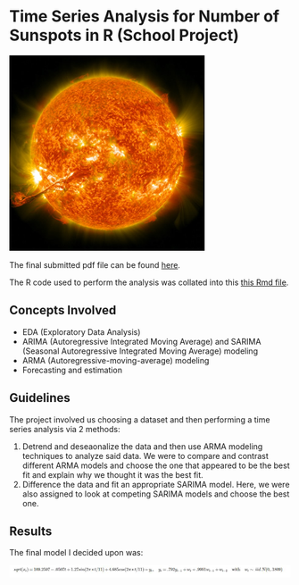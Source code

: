 # Time Series Analysis for Number of Sunspots in R (School Project)

<img src = "nasa-JHyiw_dpALk-unsplash.jpg" alt = "" width = "350" height = "350">

The final submitted pdf file can be found [here](https://github.com/sheldonkappel/sunspots_time_series_analysis/blob/main/STAT%205550%20Final%20Project.pdf).

The R code used to perform the analysis was collated into this [this Rmd file](https://github.com/sheldonkappel/sunspots_time_series_analysis/blob/main/STAT_5550_Project.Rmd).

## Concepts Involved
* EDA (Exploratory Data Analysis)
* ARIMA (Autoregressive Integrated Moving Average) and SARIMA (Seasonal Autoregressive Integrated Moving Average) modeling
* ARMA (Autoregressive-moving-average) modeling
* Forecasting and estimation

## Guidelines
The project involved us choosing a dataset and then performing a time series analysis via 2 methods:

1. Detrend and deseaonalize the data and then use ARMA modeling techniques to analyze said data. We were to compare and contrast different ARMA models and choose the one that appeared to be the best fit and explain why we thought it was the best fit.
2. Difference the data and fit an appropriate SARIMA model. Here, we were also assigned to look at competing SARIMA models and choose the best one.

## Results
The final model I decided upon was:

<img src = "Capture.PNG" alt = "">
